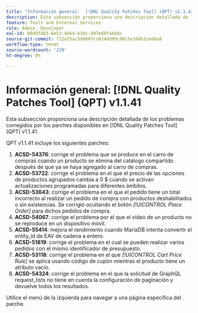 ```yaml
---
title: "Información general:  [!DNL Quality Patches Tool] (QPT) v1.1.41"
description: Esta subsección proporciona una descripción detallada de los problemas corregidos por los parches disponibles en  [!DNL Quality Patches Tool] (QPT) v1.1.41.
feature: Tools and External Services
role: Admin, Developer
exl-id: 0040fd03-6e53-4e64-b3dc-997e60fabb8c
source-git-commit: f12e25ac5dd607cc614dd99c90c5e104b2cee6a8
workflow-type: tm+mt
source-wordcount: '229'
ht-degree: 0%

---
```


# Información general: [!DNL Quality Patches Tool] (QPT) v1.1.41

Esta subsección proporciona una descripción detallada de los problemas corregidos por los parches disponibles en [!DNL Quality Patches Tool] (QPT) v1.1.41.

QPT v1.1.41 incluye los siguientes parches:

1. **ACSD-54376**: corrige el problema que se produce en el carro de compras cuando un producto se elimina del catálogo compartido después de que ya se haya agregado al carro de compras.
1. **ACSD-53722**: corrige el problema en el que el precio de las opciones de productos agrupados cambia a 0 $ cuando se activan actualizaciones programadas para diferentes ámbitos.
1. **ACSD-53643**: corrige el problema en el que el pedido tiene un total incorrecto al realizar un pedido de compra con productos deshabilitados o sin existencias. Se corrigió ocultando el botón *[!UICONTROL Place Order]* para dichos pedidos de compra.
1. **ACSD-54067**: corrige el problema por el que el vídeo de un producto no se reproduce en un dispositivo móvil.
1. **ACSD-55414**: mejora el rendimiento cuando MariaDB intenta convertir el entity_id de EAV de cadena a entero.
1. **ACSD-51819**: corrige el problema en el cual se pueden realizar varios pedidos con el mismo identificador de presupuesto.
1. **ACSD-53118**: corrige el problema en el que *[!UICONTROL Cart Price Rule]* se aplica usando código de cupón mientras el producto tiene un atributo vacío.
1. **ACSD-54324**: corrige el problema en el que la solicitud de GraphQL request_lists no tiene en cuenta la configuración de paginación y devuelve todos los resultados.

Utilice el menú de la izquierda para navegar a una página específica del parche.
